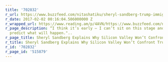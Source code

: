 ```yaml
---
title: '702832'
r_url: https://www.buzzfeed.com/nitashatiku/sheryl-sandberg-trump-immigration
r_date: 2017-02-02 00:16:04.506000000 Z
r_wrapped_url: https://www.reading.am/p/4AVN/https://www.buzzfeed.com/nitashatiku/sheryl-sandberg-trump-immigration
r_page_description: “I think it’s early — I can’t sit on this stage and predict and
  predict what will happen."..
r_page_title: Sheryl Sandberg Explains Why Silicon Valley Won’t Confront Trump
r_title: Sheryl Sandberg Explains Why Silicon Valley Won’t Confront Trump
r_id: '702832'
r_page_id: '515879'
---
```


